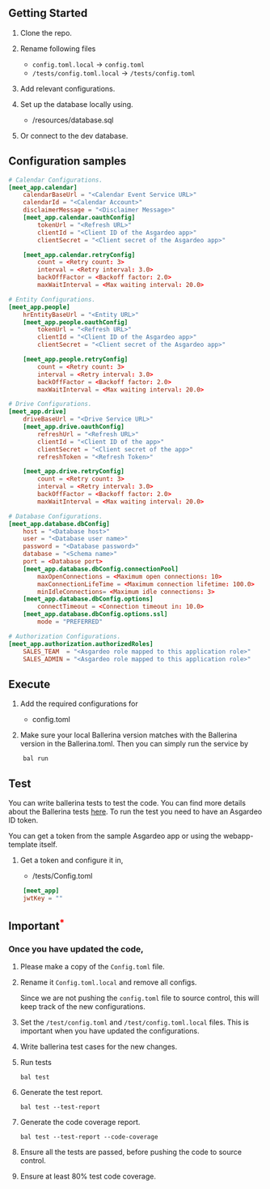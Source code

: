 ## Getting Started

1. Clone the repo.

2. Rename following files

   - `config.toml.local` -> `config.toml`
   - `/tests/config.toml.local` -> `/tests/config.toml`

3. Add relevant configurations.

4. Set up the database locally using.

   - /resources/database.sql

5. Or connect to the dev database.

## Configuration samples

```toml
# Calendar Configurations.
[meet_app.calendar]
    calendarBaseUrl = "<Calendar Event Service URL>"
    calendarId = "<Calendar Account>"
    disclaimerMessage = "<Disclaimer Message>"
    [meet_app.calendar.oauthConfig]
        tokenUrl = "<Refresh URL>"
        clientId = "<Client ID of the Asgardeo app>"
        clientSecret = "<Client secret of the Asgardeo app>"

    [meet_app.calendar.retryConfig]
        count = <Retry count: 3>
        interval = <Retry interval: 3.0>
        backOffFactor = <Backoff factor: 2.0>
        maxWaitInterval = <Max waiting interval: 20.0>

# Entity Configurations.
[meet_app.people]
    hrEntityBaseUrl = "<Entity URL>"
    [meet_app.people.oauthConfig]
        tokenUrl = "<Refresh URL>"
        clientId = "<Client ID of the Asgardeo app>"
        clientSecret = "<Client secret of the Asgardeo app>"

    [meet_app.people.retryConfig]
        count = <Retry count: 3>
        interval = <Retry interval: 3.0>
        backOffFactor = <Backoff factor: 2.0>
        maxWaitInterval = <Max waiting interval: 20.0>

# Drive Configurations.
[meet_app.drive]
    driveBaseUrl = "<Drive Service URL>"
    [meet_app.drive.oauthConfig]
        refreshUrl = "<Refresh URL>"
        clientId = "<Client ID of the app>"
        clientSecret = "<Client secret of the app>"
        refreshToken = "<Refresh Token>"

    [meet_app.drive.retryConfig]
        count = <Retry count: 3>
        interval = <Retry interval: 3.0>
        backOffFactor = <Backoff factor: 2.0>
        maxWaitInterval = <Max waiting interval: 20.0>

# Database Configurations.
[meet_app.database.dbConfig]
    host = "<Database host>"
    user = "<Database user name>"
    password = "<Database password>"
    database = "<Schema name>"
    port = <Database port>
    [meet_app.database.dbConfig.connectionPool]
        maxOpenConnections = <Maximum open connections: 10>
        maxConnectionLifeTime = <Maximum connection lifetime: 100.0>
        minIdleConnections= <Maximum idle connections: 3>
    [meet_app.database.dbConfig.options]
        connectTimeout = <Connection timeout in: 10.0>
    [meet_app.database.dbConfig.options.ssl]
        mode = "PREFERRED"

# Authorization Configurations.
[meet_app.authorization.authorizedRoles]
    SALES_TEAM  = "<Asgardeo role mapped to this application role>"
    SALES_ADMIN = "<Asgardeo role mapped to this application role>"
```

## Execute

1. Add the required configurations for

   - config.toml

2. Make sure your local Ballerina version matches with the Ballerina version in the Ballerina.toml. Then you can simply run the service by

```ballerina
    bal run
```

## Test

You can write ballerina tests to test the code. You can find more details about the Ballerina tests [here](https://ballerina.io/learn/test-ballerina-code/test-a-simple-function/).
To run the test you need to have an Asgardeo ID token.

You can get a token from the sample Asgardeo app or using the webapp-template itself.

1. Get a token and configure it in,

   - /tests/Config.toml

```toml
    [meet_app]
    jwtKey = ""
```

## Important<sup style="color:red">\*</sup>

### Once you have updated the code,

1. Please make a copy of the `Config.toml` file.

2. Rename it `Config.toml.local` and remove all configs.

   Since we are not pushing the `config.toml` file to source control, this will keep track of the new configurations.

3. Set the `/test/config.toml` and `/test/config.toml.local` files. This is important when you have updated the configurations.

4. Write ballerina test cases for the new changes.

5. Run tests

   `bal test`

6. Generate the test report.

   `bal test --test-report`

7. Generate the code coverage report.

   `bal test --test-report --code-coverage`

8. Ensure all the tests are passed, before pushing the code to source control.

9. Ensure at least 80% test code coverage.
